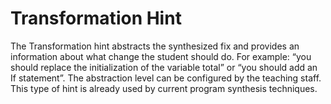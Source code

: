 # Transformation Hint

The Transformation hint abstracts the synthesized fix and provides an information about what change the student should do. For example: “you should replace the initialization of the variable total” or “you should add an If statement”. The abstraction level can be configured by the teaching staff. This type of hint is already used by current program synthesis techniques.